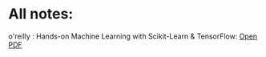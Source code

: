 # All notes:
o'reilly : Hands-on Machine Learning with Scikit-Learn  & TensorFlow: 
<a href="https://GauravPatil04.github.io/ML/Hands%20On%20Machine%20Learning%20with%20Scikit%20Learn%20and%20TensorFlow.pdf" target="_blank">Open PDF</a>
